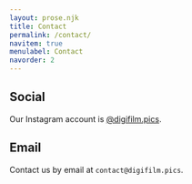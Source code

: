 ```yaml
---
layout: prose.njk
title: Contact
permalink: /contact/
navitem: true
menulabel: Contact 
navorder: 2
---
```


## Social

Our Instagram account is [@digifilm.pics](https://instagram.com/digifilm.pics).

## Email

Contact us by email at `contact@digifilm.pics`.

